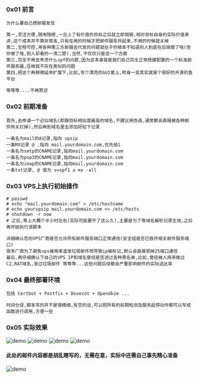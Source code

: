 ###  0x01 前言
```
为什么要自己搭邮服发信 

第一,灵活方便,随用随搭,一旦上了有价值的目标之后就立即销毁,相对目标自身的实际价值来讲,这个成本并不算非常高,只有在用的时候才把邮件服务开起来,不用的时候就关掉
第二,全程可控,用各种第三方邮服去代发的问题就在于你根本不知道别人到底在后端做了啥(但你做了啥,别人却看的一清二楚),当然,不仅仅只是这一个方面
第三,完全不用去考虑什么spf的问题,因为这本身就是我们自己完全正常搭建配置的一个标准邮件服务器,压根就不存在类似的问题
第四,把这个再稍微延申扩展下,比如,写个漂亮的GUI套上,转身一变其实就是个很好的开源钓鱼平台

等等等....不再赘述
```

### 0x02 前期准备
```
首先,去申请一个近似域名(即跟目标相似度最高的域名,不建议用伪造,通常都会直接被各种邮件网关拦掉),然后再到域名里去添加好如下记录

一条名为mail的A记录,指向 vpsip
一条MX记录 @ ,指向 mail.yourdomain.com,优先级1
一条名为smtp的CNAME记录,指向mail.yourdomain.com
一条名为pop3的CNAME记录,指向mail.yourdomain.com
一条名为imap的CNAME记录,指向mail.yourdomain.com
一条txt记录, @ 值为 v=spf1 a mx -all
```

### 0x03 VPS上执行初始操作
```
# passwd
# echo "mail.yourdomain.com" > /etc/hostname
# echo yourvpsip mail.yourdomain.com >> /etc/hosts
# shutdown -r now
# 之后,等上大概个半小时左右(实际可能要不了这么久),主要是为了等域名解析记录生效,之后再开始执行该脚本

详细确认您的VPS厂商是否允许所有邮件服务端口正常通信(安全组是否已放开相关邮件服务端口)
很多厂商为了避免vps被用来滥发垃圾邮件而导致ip被标记,默认会直接禁掉25端口通信
最后,再仔细确认下自己的VPS IP和域名曾经是否进过各种黑名单,比如,曾经被人用来做过C2,RAT域名,发过垃圾邮件 等等等...这些问题后续都会严重影响邮件的实际送达率
```

### 0x04 最终部署环境
```
包括 Certbot + Postfix + Dovecot + Opendkim ...

时间仓促,脚本写的并不是很精细,有空的话,可以把所有的前期检测及服务起停动作都可以写成函数进行调用,方便一些
```

### 0x05 实际效果
![demo](mails0.png)
![demo](mails1.png)
![demo](mails2.png)
![demo](mails3.png)

#### 此处的邮件内容都是胡乱瞎写的，无需在意，实际中还需自己事先精心准备
![demo](mails4.png)
